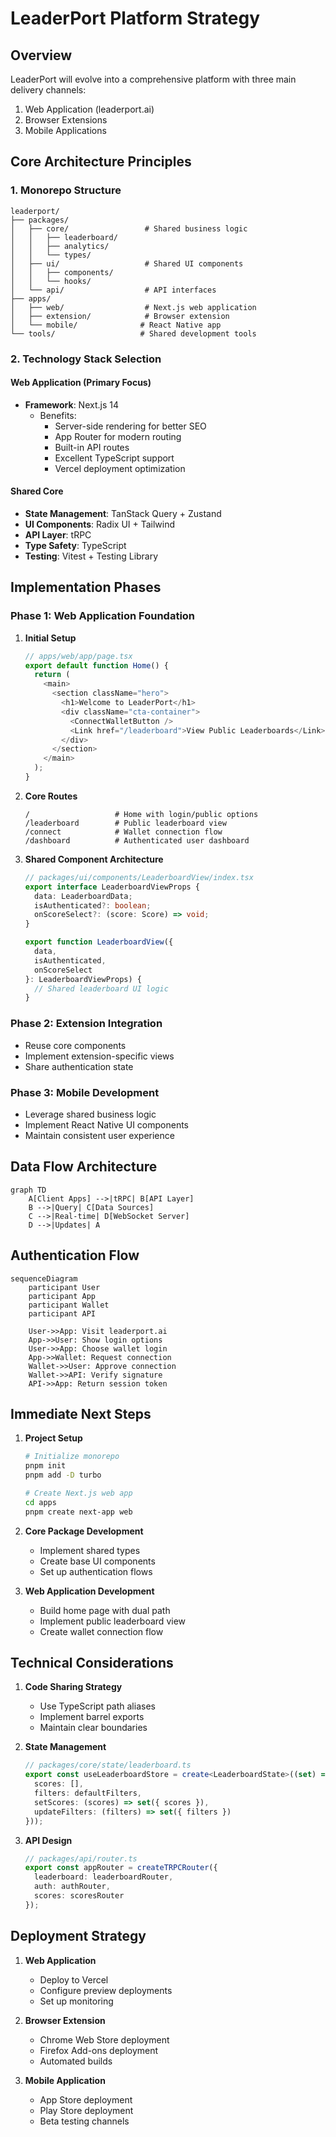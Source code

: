 # LeaderPort Platform Strategy

## Overview
LeaderPort will evolve into a comprehensive platform with three main delivery channels:
1. Web Application (leaderport.ai)
2. Browser Extensions
3. Mobile Applications

## Core Architecture Principles

### 1. Monorepo Structure
```
leaderport/
├── packages/
│   ├── core/                 # Shared business logic
│   │   ├── leaderboard/
│   │   ├── analytics/
│   │   └── types/
│   ├── ui/                   # Shared UI components
│   │   ├── components/
│   │   └── hooks/
│   └── api/                  # API interfaces
├── apps/
│   ├── web/                  # Next.js web application
│   ├── extension/            # Browser extension
│   └── mobile/              # React Native app
└── tools/                   # Shared development tools
```

### 2. Technology Stack Selection

#### Web Application (Primary Focus)
- **Framework**: Next.js 14
  - Benefits:
    - Server-side rendering for better SEO
    - App Router for modern routing
    - Built-in API routes
    - Excellent TypeScript support
    - Vercel deployment optimization

#### Shared Core
- **State Management**: TanStack Query + Zustand
- **UI Components**: Radix UI + Tailwind
- **API Layer**: tRPC
- **Type Safety**: TypeScript
- **Testing**: Vitest + Testing Library

## Implementation Phases

### Phase 1: Web Application Foundation
1. **Initial Setup**
   ```typescript
   // apps/web/app/page.tsx
   export default function Home() {
     return (
       <main>
         <section className="hero">
           <h1>Welcome to LeaderPort</h1>
           <div className="cta-container">
             <ConnectWalletButton />
             <Link href="/leaderboard">View Public Leaderboards</Link>
           </div>
         </section>
       </main>
     );
   }
   ```

2. **Core Routes**
   ```
   /                   # Home with login/public options
   /leaderboard        # Public leaderboard view
   /connect            # Wallet connection flow
   /dashboard          # Authenticated user dashboard
   ```

3. **Shared Component Architecture**
   ```typescript
   // packages/ui/components/LeaderboardView/index.tsx
   export interface LeaderboardViewProps {
     data: LeaderboardData;
     isAuthenticated?: boolean;
     onScoreSelect?: (score: Score) => void;
   }

   export function LeaderboardView({
     data,
     isAuthenticated,
     onScoreSelect
   }: LeaderboardViewProps) {
     // Shared leaderboard UI logic
   }
   ```

### Phase 2: Extension Integration
- Reuse core components
- Implement extension-specific views
- Share authentication state

### Phase 3: Mobile Development
- Leverage shared business logic
- Implement React Native UI components
- Maintain consistent user experience

## Data Flow Architecture

```mermaid
graph TD
    A[Client Apps] -->|tRPC| B[API Layer]
    B -->|Query| C[Data Sources]
    C -->|Real-time| D[WebSocket Server]
    D -->|Updates| A
```

## Authentication Flow

```mermaid
sequenceDiagram
    participant User
    participant App
    participant Wallet
    participant API

    User->>App: Visit leaderport.ai
    App->>User: Show login options
    User->>App: Choose wallet login
    App->>Wallet: Request connection
    Wallet->>User: Approve connection
    Wallet->>API: Verify signature
    API->>App: Return session token
```

## Immediate Next Steps

1. **Project Setup**
   ```bash
   # Initialize monorepo
   pnpm init
   pnpm add -D turbo

   # Create Next.js web app
   cd apps
   pnpm create next-app web
   ```

2. **Core Package Development**
   - Implement shared types
   - Create base UI components
   - Set up authentication flows

3. **Web Application Development**
   - Build home page with dual path
   - Implement public leaderboard view
   - Create wallet connection flow

## Technical Considerations

1. **Code Sharing Strategy**
   - Use TypeScript path aliases
   - Implement barrel exports
   - Maintain clear boundaries

2. **State Management**
   ```typescript
   // packages/core/state/leaderboard.ts
   export const useLeaderboardStore = create<LeaderboardState>((set) => ({
     scores: [],
     filters: defaultFilters,
     setScores: (scores) => set({ scores }),
     updateFilters: (filters) => set({ filters })
   }));
   ```

3. **API Design**
   ```typescript
   // packages/api/router.ts
   export const appRouter = createTRPCRouter({
     leaderboard: leaderboardRouter,
     auth: authRouter,
     scores: scoresRouter
   });
   ```

## Deployment Strategy

1. **Web Application**
   - Deploy to Vercel
   - Configure preview deployments
   - Set up monitoring

2. **Browser Extension**
   - Chrome Web Store deployment
   - Firefox Add-ons deployment
   - Automated builds

3. **Mobile Application**
   - App Store deployment
   - Play Store deployment
   - Beta testing channels
```
